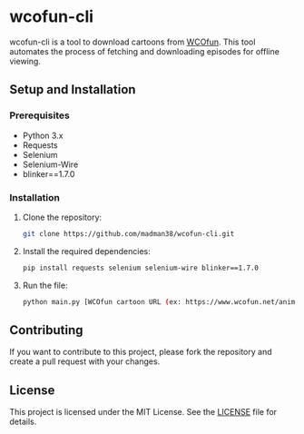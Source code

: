 # wcofun-cli

wcofun-cli is a tool to download cartoons from [WCOfun](https://www.wcofun.net/). This tool automates the process of fetching and downloading episodes for offline viewing.

## Setup and Installation

### Prerequisites

- Python 3.x
- Requests
- Selenium
- Selenium-Wire
- blinker==1.7.0

### Installation

1. Clone the repository:
    ```sh
    git clone https://github.com/madman38/wcofun-cli.git
    ```

2. Install the required dependencies:
    ```sh
    pip install requests selenium selenium-wire blinker==1.7.0
    ```

3. Run the file:
    ```sh
    python main.py [WCOfun cartoon URL (ex: https://www.wcofun.net/anime/batman-the-animated-series)]
    ```

## Contributing

If you want to contribute to this project, please fork the repository and create a pull request with your changes.

## License

This project is licensed under the MIT License. See the [LICENSE](LICENSE) file for details.
